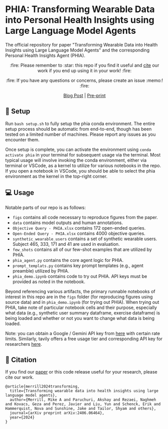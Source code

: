 # PHIA: Transforming Wearable Data into Personal Health Insights using Large Language Model Agents

The official repository for paper "Transforming Wearable Data into Health Insights using Large Language Model Agents" and the corresponding Personal Health Insights Agent (PHIA).

<p align="center">
:fire: Please remember to :star: this repo if you find it useful and <a href="https://github.com/yahskapar/PHIA#scroll-citation">cite</a> our work if you end up using it in your work! :fire:
</p>
<p align="center">
:fire: If you have any questions or concerns, please create an issue :memo:! :fire:
</p>

<p align="center">
<a href="https://research.google/blog/advancing-personal-health-and-wellness-insights-with-ai/">Blog Post</a> | <a href="https://arxiv.org/abs/2406.06464">Pre-print</a>
</p>

## :wrench: Setup

Run `bash setup.sh` to fully setup the phia conda environment. The entire setup process should be automatic from end-to-end, though has been tested on a limited number of machines. Please report any issues as you encounter them.

Once setup is complete, you can activate the environment using `conda activate phia` in your terminal for subsequent usage via the terminal. Most typical usage will involve invoking the conda environment, either via terminal or VSCode, as a kernel to utilize for various notebooks in the repo. If you open a notebook in VSCode, you should be able to select the phia environment as the kernel in the top-right corner.

## :computer: Usage

Notable parts of our repo is as follows:
- `figs` contains all code necessary to reproduce figures from the paper.
- `data` contains model outputs and human annotations.
- `Objective Query - PHIA.xlsx` contains 172 open-ended queries.
- `Open-Ended Query - PHIA.xlsx` contains 4000 objective queries.
- `synthetic_wearable_users` contains a set of synthetic wearable users. Subject 465, 333, 171 and 41 are used in evaluation.
- `few_shots` contains all of our few-shot examples that are utilized by PHIA.
- `phia_agent.py` contains the core agent logic for PHIA.
- `prompt_templats.py` contains key prompt templates (e.g., agent preamble) utilized by PHIA.
- `phia_demo.ipynb` contains code to try out PHIA. API keys must be provided as noted in the notebook.

Beyond referencing various artifacts, the primary runnable notebooks of interest in this repo are in the `figs` folder (for reproducing figures using source data) and in `phia_demo.ipynb` (for trying out PHIA). When trying out PHIA, take note of particular notebook cells and their purpose, especially what data (e.g., synthetic user summary dataframe, exercise dataframe) is being loaded and whether or not you want to change what data is being loaded.

Note: you can obtain a Google / Gemini API key from [here](https://aistudio.google.com) with certain rate limits. Similarly, tavily offers a free usage tier and corresponding API key for researchers [here](https://www.tavily.com/#pricing).

## :scroll: Citation
If you find our [paper](https://arxiv.org/abs/2406.06464) or this code release useful for your research, please cite our work.

```
@article{merrill2024transforming,
  title={Transforming wearable data into health insights using large language model agents},
  author={Merrill, Mike A and Paruchuri, Akshay and Rezaei, Naghmeh and Kovacs, Geza and Perez, Javier and Liu, Yun and Schenck, Erik and Hammerquist, Nova and Sunshine, Jake and Tailor, Shyam and others},
  journal={arXiv preprint arXiv:2406.06464},
  year={2024}
}
```

